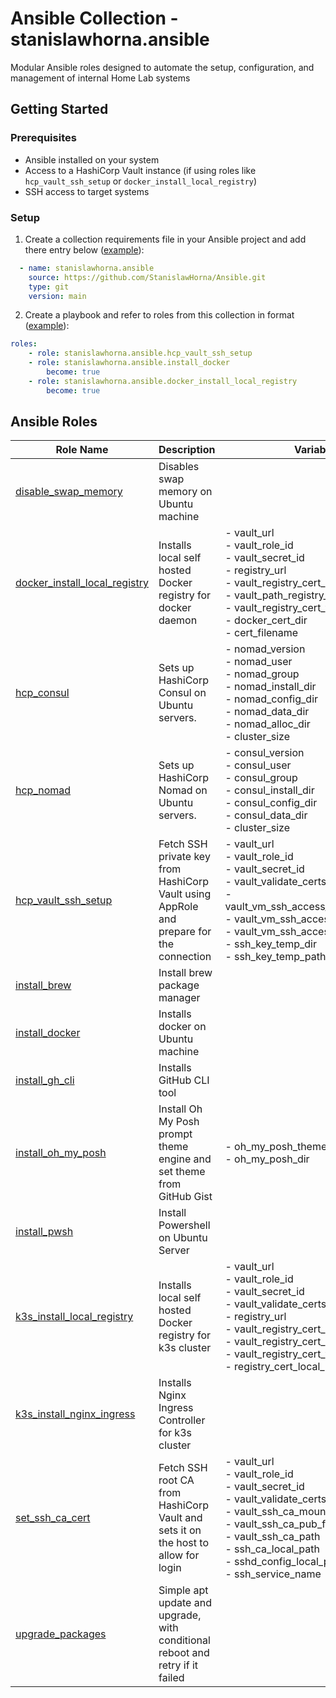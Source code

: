 # Ansible Collection - stanislawhorna.ansible

Modular Ansible roles designed to automate the setup, configuration,
and management of internal Home Lab systems

## Getting Started

### Prerequisites

- Ansible installed on your system
- Access to a HashiCorp Vault instance
  (if using roles like `hcp_vault_ssh_setup` or `docker_install_local_registry`)
- SSH access to target systems

### Setup

1. Create a collection requirements file in your Ansible project and add there entry below ([example](https://github.com/HornaHomeLab/pve-r7/blob/main/ansible/collections/requirements.yml#L5C1-L8C18)):

```YAML
  - name: stanislawhorna.ansible
    source: https://github.com/StanislawHorna/Ansible.git
    type: git
    version: main
```

2. Create a playbook and refer to roles from this collection in format ([example](https://github.com/HornaHomeLab/pve-r7/blob/main/ansible/docker.yml#L9C1-L14C19)):

```YAML
roles:
    - role: stanislawhorna.ansible.hcp_vault_ssh_setup
    - role: stanislawhorna.ansible.install_docker
        become: true
    - role: stanislawhorna.ansible.docker_install_local_registry
        become: true
```

## Ansible Roles

| Role Name                                                                            | Description                                                                             | Variables                                                                                                                                                                                                                                        |
| ------------------------------------------------------------------------------------ | --------------------------------------------------------------------------------------- | ------------------------------------------------------------------------------------------------------------------------------------------------------------------------------------------------------------------------------------------------ |
| [disable_swap_memory](/roles/disable_swap_memory/tasks/main.yml)                     | Disables swap memory on Ubuntu machine                                                  |                                                                                                                                                                                                                                                  |
| [docker_install_local_registry](/roles/docker_install_local_registry/tasks/main.yml) | Installs local self hosted Docker registry for docker daemon                            | - vault_url<br> - vault_role_id<br> - vault_secret_id<br> - registry_url<br> - vault_registry_cert_mount_point<br> - vault_path_registry_cert<br> - vault_registry_cert_field<br> - docker_cert_dir<br> - cert_filename                          |
| [hcp_consul](/roles/hcp_consul/tasks/main.yml)                                       | Sets up HashiCorp Consul on Ubuntu servers.                                             | - nomad_version<br> - nomad_user<br> - nomad_group<br> - nomad_install_dir<br> - nomad_config_dir<br> - nomad_data_dir<br> - nomad_alloc_dir<br> - cluster_size                                                                                  |
| [hcp_nomad](/roles/hcp_nomad/tasks/main.yml)                                         | Sets up HashiCorp Nomad on Ubuntu servers.                                              | - consul_version<br> - consul_user<br> - consul_group<br> - consul_install_dir<br> - consul_config_dir<br> - consul_data_dir<br> - cluster_size                                                                                                  |
| [hcp_vault_ssh_setup](/roles/hcp_vault_ssh_setup/tasks/main.yml)                     | Fetch SSH private key from HashiCorp Vault using AppRole and prepare for the connection | - vault_url<br> - vault_role_id<br> - vault_secret_id<br> - vault_validate_certs<br> - vault_vm_ssh_access_key_mount_point<br> - vault_vm_ssh_access_key_field<br> - vault_vm_ssh_access_key_path<br> - ssh_key_temp_dir<br> - ssh_key_temp_path |
| [install_brew](/roles/install_brew/tasks/main.yml)                                   | Install brew package manager                                                            |                                                                                                                                                                                                                                                  |
| [install_docker](/roles/install_docker/tasks/main.yml)                               | Installs docker on Ubuntu machine                                                       |                                                                                                                                                                                                                                                  |
| [install_gh_cli](/roles/install_gh_cli/tasks/main.yml)                               | Installs GitHub CLI tool                                                                |                                                                                                                                                                                                                                                  |
| [install_oh_my_posh](/roles/install_oh_my_posh/tasks/main.yml)                       | Install Oh My Posh prompt theme engine and set theme from GitHub Gist                   | - oh_my_posh_theme_gist_url<br> - oh_my_posh_dir                                                                                                                                                                                                 |
| [install_pwsh](/roles/install_pwsh/tasks/main.yml)                                   | Install Powershell on Ubuntu Server                                                     |                                                                                                                                                                                                                                                  |
| [k3s_install_local_registry](/roles/k3s_install_local_registry/tasks/main.yml)       | Installs local self hosted Docker registry for k3s cluster                              | - vault_url<br> - vault_role_id<br> - vault_secret_id<br> - vault_validate_certs<br> - registry_url<br> - vault_registry_cert_mount_point<br> - vault_registry_cert_path<br> - vault_registry_cert_field<br> - registry_cert_local_k3s_path      |
| [k3s_install_nginx_ingress](/roles/k3s_install_nginx_ingress/tasks/main.yml)         | Installs Nginx Ingress Controller for k3s cluster                                       |                                                                                                                                                                                                                                                  |
| [set_ssh_ca_cert](/roles/set_ssh_ca_cert/tasks/main.yml)                             | Fetch SSH root CA from HashiCorp Vault and sets it on the host to allow for login       | - vault_url<br> - vault_role_id<br> - vault_secret_id<br> - vault_validate_certs<br> - vault_ssh_ca_mount_point<br> - vault_ssh_ca_pub_field<br> - vault_ssh_ca_path<br> - ssh_ca_local_path<br> - sshd_config_local_path<br> - ssh_service_name |
| [upgrade_packages](/roles/upgrade_packages/tasks/main.yml)                           | Simple apt update and upgrade, with conditional reboot and retry if it failed           |                                                                                                                                                                                                                                                  |
